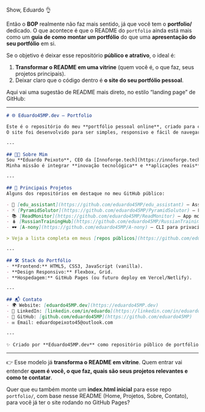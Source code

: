 Show, Eduardo 👌

Então o **BOP** realmente não faz mais sentido, já que você tem o **portfolio/** dedicado. O que acontece é que o README do `portfolio` ainda está mais como um **guia de como montar um portfólio** do que uma **apresentação do seu portfólio** em si.

Se o objetivo é deixar esse repositório **público e atrativo**, o ideal é:

1. **Transformar o README em uma vitrine** (quem você é, o que faz, seus projetos principais).
2. Deixar claro que o código dentro é **o site do seu portfólio pessoal**.

Aqui vai uma sugestão de README mais direto, no estilo “landing page” de GitHub:

---

```markdown
# 🌐 Eduardo45MP.dev – Portfolio

Este é o repositório do meu **portfólio pessoal online**, criado para centralizar meus principais projetos, habilidades e experiências.
O site foi desenvolvido para ser simples, responsivo e fácil de navegar, servindo como minha presença digital profissional.

---

## 👨‍💻 Sobre Mim
Sou **Eduardo Peixoto**, CEO da [Innoforge.tech](https://innoforge.tech) e desenvolvedor com foco em **IA, automação e soluções web**.
Minha missão é integrar **inovação tecnológica** e **aplicações reais** em projetos que tenham impacto direto no mundo.

---

## 🚀 Principais Projetos
Alguns dos repositórios em destaque no meu GitHub público:

- 🤖 [edu_assistant](https://github.com/eduardo45MP/edu_assistant) – Assistente de voz pessoal com memória local.
- 🃏 [PyramidSolutor](https://github.com/eduardo45MP/PyramidSolutor) – Engine + solver de IA para o jogo Paciência Pirâmide.
- 📚 [ReadMonitor](https://github.com/eduardo45MP/ReadMonitor) – App mobile/web para monitoramento de leituras.
- 🪆 [RussianTrainingHub](https://github.com/eduardo45MP/RussianTrainingHub) – Plataforma de jogos educativos para aprendizado de russo.
- 🕶 [A-nony](https://github.com/eduardo45MP/A-nony) – CLI para privacidade e anonimato digital.

> Veja a lista completa em meus [repos públicos](https://github.com/eduardo45MP?tab=repositories).

---

## 🛠️ Stack do Portfólio
- **Frontend:** HTML5, CSS3, JavaScript (vanilla).
- **Design Responsivo:** Flexbox, Grid.
- **Hospedagem:** GitHub Pages (ou futuro deploy em Vercel/Netlify).

---

## 📬 Contato
- 🌍 Website: [eduardo45MP.dev](https://eduardo45MP.dev)
- 💼 LinkedIn: [linkedin.com/in/eduardo](https://linkedin.com/in/eduardo)
- 🐙 GitHub: [github.com/eduardo45MP](https://github.com/eduardo45MP)
- ✉️ Email: eduardopeixoto45@outlook.com

---

✨ Criado por **Eduardo45MP.dev** como repositório público de portfólio pessoal.
```

---

👉 Esse modelo já **transforma o README em vitrine**. Quem entrar vai entender **quem é você, o que faz, quais são seus projetos relevantes e como te contatar**.

Quer que eu também monte um **index.html inicial** para esse repo `portfolio/`, com base nesse README (Home, Projetos, Sobre, Contato), para você já ter o site rodando no GitHub Pages?
